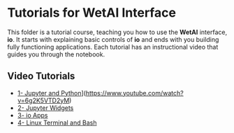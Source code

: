 # Tutorials for WetAI Interface 

This folder is a tutorial course, teaching you how to use the **WetAI** interface, **io**. It starts with explaining basic controls of **io** and ends with you building fully functioning applications. Each tutorial has an instructional video that guides you through the notebook.

## Video Tutorials
* [1- Jupyter and Python](https://img.youtube.com/vi/VID/0.jpg)](https://www.youtube.com/watch?v=6g2K5VTD2yM)
* [2- Jupyter Widgets](https://youtu.be/abXuRM0QVD0)
* [3- io Apps](https://youtu.be/-ZbrxnD-cJY)
* [4- Linux Terminal and Bash](https://youtu.be/9juoLFXdTCo)
